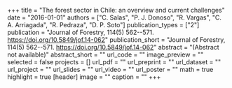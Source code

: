 +++
title = "The forest sector in Chile: an overview and  current challenges"
date = "2016-01-01"
authors = ["C. Salas", "P. J. Donoso", "R. Vargas", "C. A. Arriagada", "R. Pedraza", "D. P. Soto"]
publication_types = ["2"]
publication = "Journal of Forestry, 114(5) 562--571. https://doi.org/10.5849/jof.14-062"
publication_short = "Journal of Forestry, 114(5) 562--571. https://doi.org/10.5849/jof.14-062"
abstract = "(Abstract not available)"
abstract_short = ""
url_code = ""
image_preview = ""
selected = false
projects = []
url_pdf = ""
url_preprint = ""
url_dataset = ""
url_project = ""
url_slides = ""
url_video = ""
url_poster = ""
math = true
highlight = true
[header]
image = ""
caption = ""
+++
